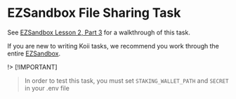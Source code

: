 # EZSandbox File Sharing Task

See [EZSandbox Lesson 2, Part 3](https://github.com/koii-network/ezsandbox/blob/main/Lesson%202/PartIII.md) for a walkthrough of this task.

If you are new to writing Koii tasks, we recommend you work through the entire [EZSandbox](https://github.com/koii-network/ezsandbox/tree/main).

!> [!IMPORTANT]
> In order to test this task, you must set `STAKING_WALLET_PATH` and `SECRET` in your .env file
